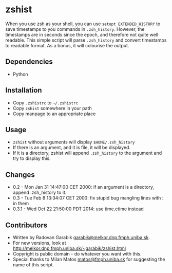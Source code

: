 # zshist

When you use zsh as your shell, you can use `setopt EXTENDED_HISTORY` to save timestamps to you commands in `.zsh_history`.
However, the timestamps are in seconds since the epoch, and therefore not quite well readable.
This simple script will parse `.zsh_history` and convert timestamps to readable format. As a bonus, it will colourise the output.

## Dependencies

- Python

## Installation

- Copy `.zshistrc` to `~/.zshistrc`
- Copy `zshist` somewhere in your path
- Copy manpage to an appropriate place

## Usage

- `zshist` without arguments will display `$HOME/.zsh_history`
- If there is an argument, and it is file, it will be displayed.
- If it is a directory, zshist will append `.zsh_history` to the argument and try to display this.

## Changes

- 0.2   - Mon Jan 31 14:47:00 CET 2000: if an argument is a directory, append .zsh_history to it.
- 0.3   - Tue Feb  8 13:34:07 CET 2000: fix stupid bug mangling lines with : in them 
- 0.3.1 - Wed Oct 22 21:50:00 PDT 2014: use time.ctime instead

## Contributors

- Written by Radovan Garabik <garabik@melkor.dnp.fmph.uniba.sk>.
- For new versions, look at http://melkor.dnp.fmph.uniba.sk/~garabik/zshist.html
- Copyright is public domain - do whatever you want with this.
- Special thanks to Milan Matos <matos@fmph.uniba.sk> for suggesting the name of this script.


